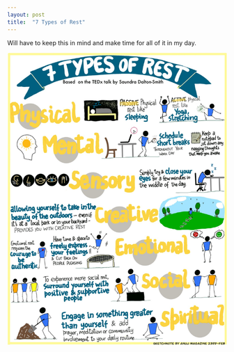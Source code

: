```yaml
---
layout: post
title:  "7 Types of Rest"
---
```


Will have to keep this in mind and make time for all of it in my day.

![7 types of rest](/assets/images/7_types_of_rest.jpeg)
